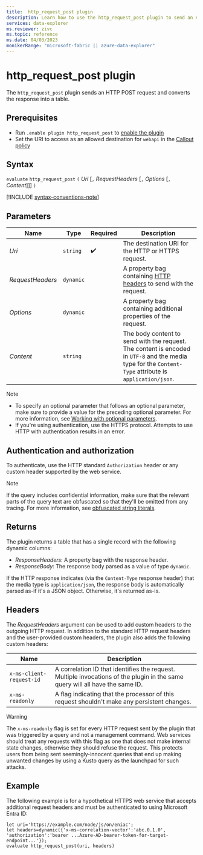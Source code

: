 ```yaml
---
title:  http_request_post plugin
description: Learn how to use the http_request_post plugin to send an HTTP request and convert the response into a table.
services: data-explorer
ms.reviewer: zivc
ms.topic: reference
ms.date: 04/03/2023
monikerRange: "microsoft-fabric || azure-data-explorer"
---
```

# http_request_post plugin

The `http_request_post` plugin sends an HTTP POST request and converts the response into a table.

## Prerequisites

* Run `.enable plugin http_request_post` to [enable the plugin](../management/enable-plugin.md)
* Set the URI to access as an allowed destination for `webapi` in the [Callout policy](../management/callout-policy.md)

## Syntax

`evaluate` `http_request_post` `(` *Uri* [`,` *RequestHeaders* [`,` *Options* [`,` *Content*]]] `)`

[!INCLUDE [syntax-conventions-note](../includes/syntax-conventions-note.md)]

## Parameters

| Name | Type | Required | Description |
|--|--|--|--|
| *Uri* | `string` |  :heavy_check_mark: | The destination URI for the HTTP or HTTPS request. |
| *RequestHeaders* | `dynamic` |  | A property bag containing [HTTP headers](#headers) to send with the request. |
| *Options* | `dynamic` |  | A property bag containing additional properties of the request. |
| *Content* | `string` |  | The body content to send with the request. The content is encoded in `UTF-8` and the media type for the `Content-Type` attribute is `application/json`. |

> [!NOTE]
>
> * To specify an optional parameter that follows an optional parameter, make sure to provide a value for the preceding optional parameter. For more information, see [Working with optional parameters](syntax-conventions.md#working-with-optional-parameters).
> * If you're using authentication, use the HTTPS protocol. Attempts to use HTTP with authentication results in an error.

## Authentication and authorization

To authenticate, use the HTTP standard `Authorization` header or any custom header supported by the web service.

> [!NOTE]
> If the query includes confidential information, make sure that the relevant parts of the query text are obfuscated so that they'll be omitted from any tracing. For more information, see [obfuscated string literals](scalar-data-types/string.md#obfuscated-string-literals).

## Returns

The plugin returns a table that has a single record with the following dynamic columns:

* *ResponseHeaders*: A property bag with the response header.
* *ResponseBody*: The response body parsed as a value of type `dynamic`.

If the HTTP response indicates (via the `Content-Type` response header) that the media type is `application/json`,
the response body is automatically parsed as-if it's a JSON object. Otherwise, it's returned as-is.

## Headers

The *RequestHeaders* argument can be used to add custom headers
to the outgoing HTTP request. In addition to the standard HTTP request headers
and the user-provided custom headers, the plugin also adds the following
custom headers:

| Name | Description |
|--|--|
| `x-ms-client-request-id` | A correlation ID that identifies the request. Multiple invocations of the plugin in the same query will all have the same ID. |
| `x-ms-readonly` | A flag indicating that the processor of this request shouldn't make any persistent changes. |

> [!WARNING]
> The `x-ms-readonly` flag is set for every HTTP request sent by the plugin
> that was triggered by a query and not a management command. Web services should
> treat any requests with this flag as one that does not make internal
> state changes, otherwise they should refuse the request. This protects users from being
> sent seemingly-innocent queries that end up making unwanted changes by using
> a Kusto query as the launchpad for such attacks.

## Example

The following example is for a hypothetical HTTPS web service that accepts additional request headers and must be authenticated to using Microsoft Entra ID:

<!-- csl -->
```kusto
let uri='https://example.com/node/js/on/eniac';
let headers=dynamic({'x-ms-correlation-vector':'abc.0.1.0', 'authorization':'bearer ...Azure-AD-bearer-token-for-target-endpoint...'});
evaluate http_request_post(uri, headers)
```
